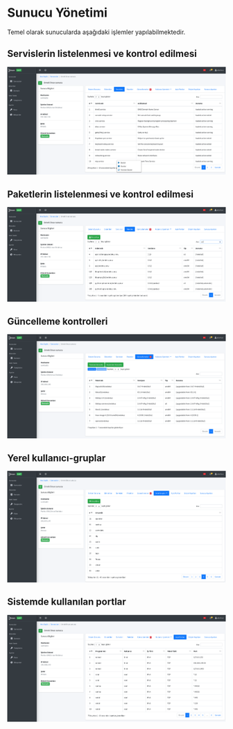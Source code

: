 # Sunucu Yönetimi

Temel olarak sunucularda aşağıdaki işlemler yapılabilmektedir.

## Servislerin listelenmesi ve kontrol edilmesi

![](../.gitbook/assets/screenshot-from-2020-06-14-19-58-27.png)

## Paketlerin listelenmesi ve kontrol edilmesi

![](../.gitbook/assets/screenshot-from-2020-06-14-19-58-50.png)

## Güncelleme kontrolleri

![](../.gitbook/assets/screenshot-from-2020-06-14-19-59-00.png)

## Yerel kullanıcı-gruplar

![](../.gitbook/assets/screenshot-from-2020-06-14-19-59-51.png)

## Sistemde kullanılan portlar

![](../.gitbook/assets/screenshot-from-2020-06-14-19-59-10.png)


